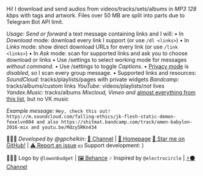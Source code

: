 Hi! I download and send audios from videos/tracks/sets/albums in *MP3 128 kbps* with tags and artwork. Files over 50 MB are split into parts due to Telegram Bot API limit.

*Usage:*
_Send or forward_ a text message containing links and I will:
• In *Download* mode: download every link I support (or use `/dl <links>`)
• In *Links* mode: show direct download URLs for every link (or use `/link <links>`)
• In *Ask* mode: scan for supported links and ask you to choose download or links
• Use /settings to select working mode for messages *without command*.
• Use /settings to toggle *Captions*.
• [Privacy mode](https://core.telegram.org/bots#privacy-mode) is _disabled_, so I scan every group message.
• Supported links and resources:
*SoundCloud*: tracks/playlists/pages with private widgets
*Bandcamp*: tracks/albums/custom links
*YouTube*: videos/playlists/_not_ lives
*Yandex.Music*: tracks/albums
*Mixcloud, Vimeo and* [almost everything from this list](https://ytdl-org.github.io/youtube-dl/supportedsites.html), but no VK music

*Example message:*
`Hey, check this out! https://m.soundcloud.com/falling-ethics/jk-flesh-static-demon-fexelvn004 and also https://shitmat.bandcamp.com/track/amen-babylon-2016-mix and youtu.be/Mdzy5RKn434`

👨🏻‍💻 *Developed by @gpchelkin*:
[🐝 Channel](https://t.me/ggpchelkin) | [🐝 Homepage](https://pchelk.in)
[🌟 Star me on GitHub!](https://github.com/gpchelkin/scdlbot) | [⚠️ Report an issue](https://github.com/gpchelkin/scdlbot/issues)
💵 Support development:
)

👩🏻‍🎨 Logo by `@lowonbudget` | [🖼️ Behance](https://www.behance.net/lowonbudget)
🎶 Inspired by `@electrocircle` | [⚡⚫ Channel](https://t.me/Eklight)
